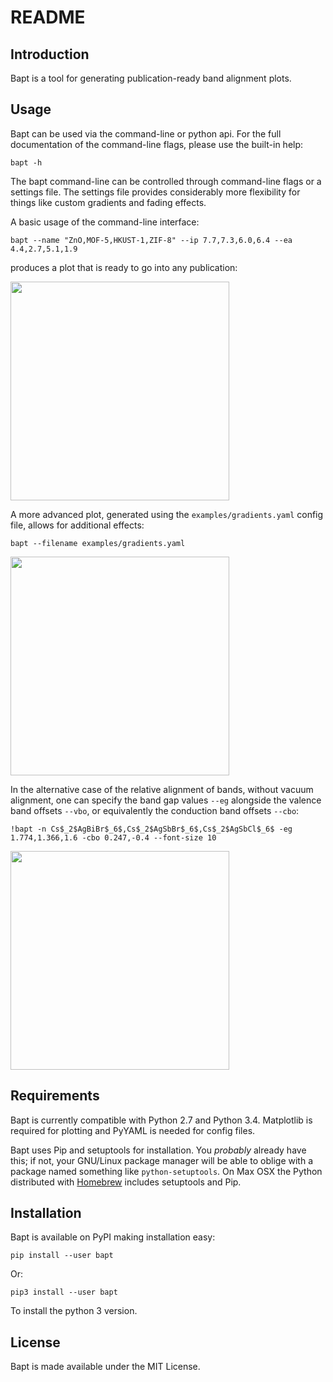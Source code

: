 README
======

Introduction
------------

Bapt is a tool for generating publication-ready band alignment plots.


Usage
-----

Bapt can be used via the command-line or python api. For the full
documentation of the command-line flags, please use the built-in help:

    bapt -h

The bapt command-line can be controlled through command-line flags or
a settings file. The settings file provides considerably more flexibility
for things like custom gradients and fading effects.

A basic usage of the command-line interface:

    bapt --name "ZnO,MOF-5,HKUST-1,ZIF-8" --ip 7.7,7.3,6.0,6.4 --ea 4.4,2.7,5.1,1.9

produces a plot that is ready to go into any publication:

<img src="https://raw.githubusercontent.com/utf/bapt/master/examples/command-line.png" height="350">

A more advanced plot, generated using the `examples/gradients.yaml` config
file, allows for additional effects:

    bapt --filename examples/gradients.yaml

<img src="https://raw.githubusercontent.com/utf/bapt/master/examples/gradients.png" height="350">

In the alternative case of the relative alignment of bands, without vacuum alignment, 
one can specify the band gap values `--eg` alongside the valence band offsets `--vbo`, 
or equivalently the conduction band offsets `--cbo`:

    !bapt -n Cs$_2$AgBiBr$_6$,Cs$_2$AgSbBr$_6$,Cs$_2$AgSbCl$_6$ -eg 1.774,1.366,1.6 -cbo 0.247,-0.4 --font-size 10

<img src="https://raw.githubusercontent.com/kavanase/bapt/master/examples/cli_novac.png" height="350">


Requirements
------------

Bapt is currently compatible with Python 2.7 and Python 3.4. Matplotlib is required 
for plotting and PyYAML is needed for config files.

Bapt uses Pip and setuptools for installation. You *probably* already
have this; if not, your GNU/Linux package manager will be able to oblige
with a package named something like ``python-setuptools``. On Max OSX
the Python distributed with [Homebrew](<http://brew.sh>) includes
setuptools and Pip.


Installation
------------

Bapt is available on PyPI making installation easy:

    pip install --user bapt
    
Or:

    pip3 install --user bapt
    
To install the python 3 version.


License
-------

Bapt is made available under the MIT License.
